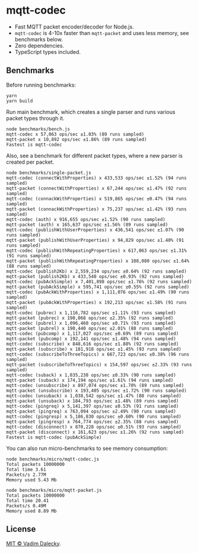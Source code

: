 # mqtt-codec

- Fast MQTT packet encoder/decoder for Node.js.
- `mqtt-codec` is 4-10x faster than `mqtt-packet` and uses less memory, see benchmarks below.
- Zero dependencies.
- TypeScript types included.

## Benchmarks

Before running benchmarks:

```
yarn
yarn build
```

Run main benchmark, which creates a single parser and runs various packet types through it.

```
node benchmarks/bench.js 
mqtt-codec x 57,063 ops/sec ±1.03% (89 runs sampled)
mqtt-packet x 10,892 ops/sec ±1.86% (89 runs sampled)
Fastest is mqtt-codec
```

Also, see a benchmark for different packet types, where a new parser is created per packet.

```
node benchmarks/single-packet.js 
mqtt-codec (connectWithProperties) x 433,533 ops/sec ±1.52% (94 runs sampled)
mqtt-packet (connectWithProperties) x 67,244 ops/sec ±1.47% (92 runs sampled)
mqtt-codec (connackWithProperties) x 519,865 ops/sec ±0.47% (94 runs sampled)
mqtt-packet (connackWithProperties) x 75,237 ops/sec ±1.42% (93 runs sampled)
mqtt-codec (auth) x 916,655 ops/sec ±1.52% (90 runs sampled)
mqtt-packet (auth) x 165,637 ops/sec ±1.56% (89 runs sampled)
mqtt-codec (publishWithUserProperties) x 436,541 ops/sec ±1.07% (90 runs sampled)
mqtt-packet (publishWithUserProperties) x 94,829 ops/sec ±1.40% (91 runs sampled)
mqtt-codec (publishWithRepeatingProperties) x 617,063 ops/sec ±1.31% (91 runs sampled)
mqtt-packet (publishWithRepeatingProperties) x 108,080 ops/sec ±1.64% (88 runs sampled)
mqtt-codec (publish2Kb) x 2,559,234 ops/sec ±0.64% (92 runs sampled)
mqtt-packet (publish2Kb) x 433,540 ops/sec ±0.93% (92 runs sampled)
mqtt-codec (pubAckSimple) x 7,401,898 ops/sec ±1.76% (92 runs sampled)
mqtt-packet (pubAckSimple) x 595,741 ops/sec ±0.55% (92 runs sampled)
mqtt-codec (pubAckWithProperties) x 1,111,076 ops/sec ±1.49% (90 runs sampled)
mqtt-packet (pubAckWithProperties) x 192,213 ops/sec ±1.58% (91 runs sampled)
mqtt-codec (pubrec) x 1,116,782 ops/sec ±1.11% (93 runs sampled)
mqtt-packet (pubrec) x 190,068 ops/sec ±2.35% (92 runs sampled)
mqtt-codec (pubrel) x 1,096,460 ops/sec ±0.71% (93 runs sampled)
mqtt-packet (pubrel) x 190,440 ops/sec ±2.01% (88 runs sampled)
mqtt-codec (pubcomp) x 1,117,027 ops/sec ±0.69% (89 runs sampled)
mqtt-packet (pubcomp) x 192,141 ops/sec ±1.48% (94 runs sampled)
mqtt-codec (subscribe) x 848,616 ops/sec ±1.88% (92 runs sampled)
mqtt-packet (subscribe) x 181,918 ops/sec ±1.45% (93 runs sampled)
mqtt-codec (subscribeToThreeTopics) x 667,723 ops/sec ±0.38% (96 runs sampled)
mqtt-packet (subscribeToThreeTopics) x 154,597 ops/sec ±2.33% (93 runs sampled)
mqtt-codec (suback) x 1,035,238 ops/sec ±0.33% (90 runs sampled)
mqtt-packet (suback) x 174,194 ops/sec ±1.61% (94 runs sampled)
mqtt-codec (unsubscribe) x 897,074 ops/sec ±1.70% (89 runs sampled)
mqtt-packet (unsubscribe) x 193,405 ops/sec ±1.72% (90 runs sampled)
mqtt-codec (unsuback) x 1,038,542 ops/sec ±1.47% (88 runs sampled)
mqtt-packet (unsuback) x 184,793 ops/sec ±1.48% (89 runs sampled)
mqtt-codec (pingreq) x 5,141,397 ops/sec ±0.53% (91 runs sampled)
mqtt-packet (pingreq) x 763,094 ops/sec ±2.49% (90 runs sampled)
mqtt-codec (pingresp) x 5,186,830 ops/sec ±0.60% (90 runs sampled)
mqtt-packet (pingresp) x 764,774 ops/sec ±2.35% (88 runs sampled)
mqtt-codec (disconnect) x 870,228 ops/sec ±0.51% (93 runs sampled)
mqtt-packet (disconnect) x 161,623 ops/sec ±1.26% (92 runs sampled)
Fastest is mqtt-codec (pubAckSimple)
```

You can also run micro-benchmarks to see memory consumption:

```
node benchmarks/micro/mqtt-codec.js 
Total packets 10000000
Total time 3.61
Packets/s 2.77M
Memory used 5.43 Mb

node benchmarks/micro/mqtt-packet.js 
Total packets 10000000
Total time 20.41
Packets/s 0.49M
Memory used 8.89 Mb
```

## License

[MIT © Vadim Dalecky](LICENSE).
